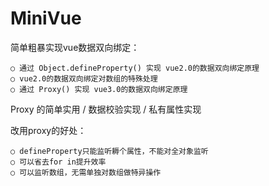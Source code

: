 # MiniVue
简单粗暴实现vue数据双向绑定：
  
	○ 通过 Object.defineProperty() 实现 vue2.0的数据双向绑定原理
	○ vue2.0的数据双向绑定对数组的特殊处理
	○ 通过 Proxy() 实现 vue3.0的数据双向绑定原理


Proxy 的简单实用 / 数据校验实现 / 私有属性实现

改用proxy的好处：

	○ defineProperty只能监听耨个属性，不能对全对象监听
	○ 可以省去for in提升效率
	○ 可以监听数组，无需单独对数组做特异操作
